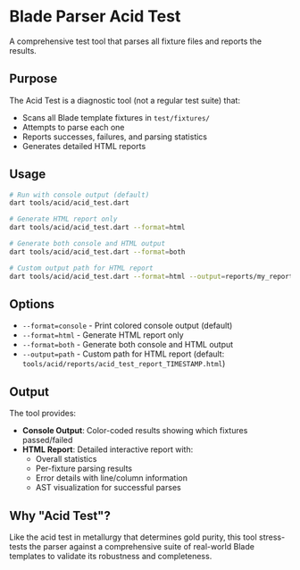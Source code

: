 # Blade Parser Acid Test

A comprehensive test tool that parses all fixture files and reports the results.

## Purpose

The Acid Test is a diagnostic tool (not a regular test suite) that:
- Scans all Blade template fixtures in `test/fixtures/`
- Attempts to parse each one
- Reports successes, failures, and parsing statistics
- Generates detailed HTML reports

## Usage

```bash
# Run with console output (default)
dart tools/acid/acid_test.dart

# Generate HTML report only
dart tools/acid/acid_test.dart --format=html

# Generate both console and HTML output
dart tools/acid/acid_test.dart --format=both

# Custom output path for HTML report
dart tools/acid/acid_test.dart --format=html --output=reports/my_report.html
```

## Options

- `--format=console` - Print colored console output (default)
- `--format=html` - Generate HTML report only
- `--format=both` - Generate both console and HTML output
- `--output=path` - Custom path for HTML report (default: `tools/acid/reports/acid_test_report_TIMESTAMP.html`)

## Output

The tool provides:
- **Console Output**: Color-coded results showing which fixtures passed/failed
- **HTML Report**: Detailed interactive report with:
  - Overall statistics
  - Per-fixture parsing results
  - Error details with line/column information
  - AST visualization for successful parses

## Why "Acid Test"?

Like the acid test in metallurgy that determines gold purity, this tool stress-tests the parser against a comprehensive suite of real-world Blade templates to validate its robustness and completeness.

